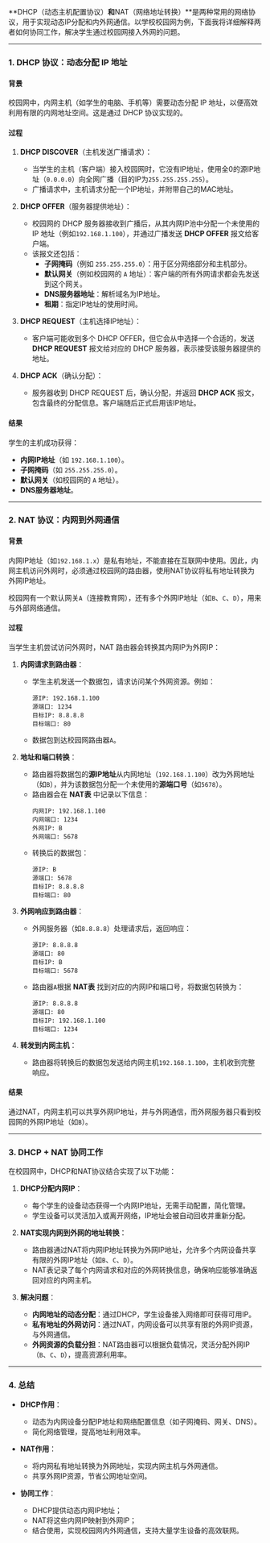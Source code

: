 **DHCP（动态主机配置协议）**和**NAT（网络地址转换）**是两种常用的网络协议，用于实现动态IP分配和内外网通信。以学校校园网为例，下面我将详细解释两者如何协同工作，解决学生通过校园网接入外网的问题。

---

### **1. DHCP 协议：动态分配 IP 地址**

#### **背景**
校园网中，内网主机（如学生的电脑、手机等）需要动态分配 IP 地址，以便高效利用有限的内网地址空间。这是通过 DHCP 协议实现的。

#### **过程**
1. **DHCP DISCOVER**（主机发送广播请求）：
   - 当学生的主机（客户端）接入校园网时，它没有IP地址，使用全0的源IP地址（`0.0.0.0`）向全网广播（目的IP为`255.255.255.255`）。
   - 广播请求中，主机请求分配一个IP地址，并附带自己的MAC地址。

2. **DHCP OFFER**（服务器提供地址）：
   - 校园网的 DHCP 服务器接收到广播后，从其内网IP池中分配一个未使用的 IP 地址（例如`192.168.1.100`），并通过广播发送 **DHCP OFFER** 报文给客户端。
   - 该报文还包括：
     - **子网掩码**（例如 `255.255.255.0`）：用于区分网络部分和主机部分。
     - **默认网关**（例如校园网的 `A` 地址）：客户端的所有外网请求都会先发送到这个网关。
     - **DNS服务器地址**：解析域名为IP地址。
     - **租期**：指定IP地址的使用时间。

3. **DHCP REQUEST**（主机选择IP地址）：
   - 客户端可能收到多个 DHCP OFFER，但它会从中选择一个合适的，发送 **DHCP REQUEST** 报文给对应的 DHCP 服务器，表示接受该服务器提供的地址。

4. **DHCP ACK**（确认分配）：
   - 服务器收到 DHCP REQUEST 后，确认分配，并返回 **DHCP ACK** 报文，包含最终的分配信息。客户端随后正式启用该IP地址。

#### **结果**
学生的主机成功获得：
- **内网IP地址**（如 `192.168.1.100`）。
- **子网掩码**（如 `255.255.255.0`）。
- **默认网关**（如校园网的 `A` 地址）。
- **DNS服务器地址**。

---

### **2. NAT 协议：内网到外网通信**

#### **背景**
内网IP地址（如`192.168.1.x`）是私有地址，不能直接在互联网中使用。因此，内网主机访问外网时，必须通过校园网的路由器，使用NAT协议将私有地址转换为外网IP地址。

校园网有一个默认网关`A`（连接教育网），还有多个外网IP地址（如`B`、`C`、`D`），用来与外部网络通信。

#### **过程**
当学生主机尝试访问外网时，NAT 路由器会转换其内网IP为外网IP：

1. **内网请求到路由器**：
   - 学生主机发送一个数据包，请求访问某个外网资源。例如：
     ```
     源IP: 192.168.1.100
     源端口: 1234
     目标IP: 8.8.8.8
     目标端口: 80
     ```
   - 数据包到达校园网路由器`A`。

2. **地址和端口转换**：
   - 路由器将数据包的**源IP地址**从内网地址（`192.168.1.100`）改为外网地址（如`B`），并为该数据包分配一个未使用的**源端口号**（如`5678`）。
   - 路由器会在 **NAT表** 中记录以下信息：
     ```
     内网IP: 192.168.1.100
     内网端口: 1234
     外网IP: B
     外网端口: 5678
     ```
   - 转换后的数据包：
     ```
     源IP: B
     源端口: 5678
     目标IP: 8.8.8.8
     目标端口: 80
     ```

3. **外网响应到路由器**：
   - 外网服务器（如`8.8.8.8`）处理请求后，返回响应：
     ```
     源IP: 8.8.8.8
     源端口: 80
     目标IP: B
     目标端口: 5678
     ```
   - 路由器`A`根据 **NAT表** 找到对应的内网IP和端口号，将数据包转换为：
     ```
     源IP: 8.8.8.8
     源端口: 80
     目标IP: 192.168.1.100
     目标端口: 1234
     ```

4. **转发到内网主机**：
   - 路由器将转换后的数据包发送给内网主机`192.168.1.100`，主机收到完整响应。

#### **结果**
通过NAT，内网主机可以共享外网IP地址，并与外网通信，而外网服务器只看到校园网的外网IP地址（如`B`）。

---

### **3. DHCP + NAT 协同工作**

在校园网中，DHCP和NAT协议结合实现了以下功能：
1. **DHCP分配内网IP**：
   - 每个学生的设备动态获得一个内网IP地址，无需手动配置，简化管理。
   - 学生设备可以灵活加入或离开网络，IP地址会被自动回收并重新分配。

2. **NAT实现内网到外网的地址转换**：
   - 路由器通过NAT将内网IP地址转换为外网IP地址，允许多个内网设备共享有限的外网IP地址（如`B`、`C`、`D`）。
   - NAT表记录了每个内网请求和对应的外网转换信息，确保响应能够准确返回对应的内网主机。

3. **解决问题**：
   - **内网地址的动态分配**：通过DHCP，学生设备接入网络即可获得可用IP。
   - **私有地址的外网访问**：通过NAT，内网设备可以共享有限的外网IP资源，与外网通信。
   - **外网资源的负载分担**：NAT路由器可以根据负载情况，灵活分配外网IP（`B`、`C`、`D`），提高资源利用率。

---

### **4. 总结**

- **DHCP作用**：
  - 动态为内网设备分配IP地址和网络配置信息（如子网掩码、网关、DNS）。
  - 简化网络管理，提高地址利用效率。

- **NAT作用**：
  - 将内网私有地址转换为外网地址，实现内网主机与外网通信。
  - 共享外网IP资源，节省公网地址空间。

- **协同工作**：
  - DHCP提供动态内网IP地址；
  - NAT将这些内网IP映射到外网IP；
  - 结合使用，实现校园网内外网通信，支持大量学生设备的高效联网。